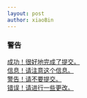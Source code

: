 ```yaml
---
layout: post
author: xiaoBin
---
```


<h3> 警告 </h3>

<div class="alert alert-success">
    <a href="#" class="alert-link">成功！很好地完成了提交。</a>
</div>
<div class="alert alert-info">
    <a href="#" class="alert-link">信息！请注意这个信息。</a>
</div>
<div class="alert alert-warning">
    <a href="#" class="alert-link">警告！请不要提交。</a>
</div>
<div class="alert alert-danger">
    <a href="#" class="alert-link">错误！请进行一些更改。</a>
</div>
